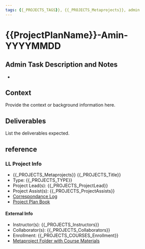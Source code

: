 ```yaml
---
tags: {{_PROJECTS_TAGS}}, {{_PROJECTS_Metaprojects}}, admin
---
```


# {{ProjectPlanName}}-Amin-YYYYMMDD

## Admin Task Description and Notes
* 

## Context
Provide the context or background information here.

## Deliverables
List the deliverables expected.


## reference
### LL Project Info
* {{_PROJECTS_Metaprojects}} {{_PROJECTS_Title}}
* Type: {{_PROJECTS_TYPE}}
* Project Lead(s): {{_PROJECTS_ProjectLead}}
* Project Assist(s): {{_PROJECTS_ProjectAssists}}
* [Correspondance Log]({{_PROJECTS_METAPROJECTS_CorrespondanceLog}})
* [Project Plan Book]({{ProjectPlanBookUrl}})

#### External Info
* Instructor(s): {{_PROJECTS_Instructors}}
* Collaborator(s): {{_PROJECTS_Collaborators}}
* Enrollment: {{_PROJECTS_COURSES_Enrollment}}
* [Metaproject Folder with Course Materials]({{_PROJECTS_AssociatedMetaprojectFolder}})
